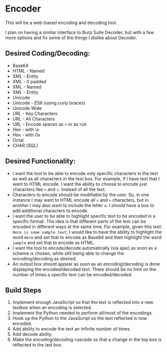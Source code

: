 # Encoder

This will be a web-based encoding and decoding tool.

I plan on having a similar interface to Burp Suite Decoder, but with a few more options and fix some of the things I dislike about Decoder.

## Desired Coding/Decoding:

* Base64
* HTML - Named
* XML - Entity
* XML - 0 padded
* XML - Named
* XML - Entity
* Unicode
* Unicode - ES6 (using curly braces)
* Unicode Wide
* URL - Key Characters
* URL - All Characters
* URL - Encode spaces as `+` or as `%20`
* Hex - with \x
* Hex - with 0x
* Octal
* CHAR (SQL)

## Desired Functionality:

* I want the tool to be able to encode only specific characters in the text as well as all characters in the text box. For example, if I have text that I want to HTML encode. I want the ability to choose to encode just characters like `<` and `>`. Instead of all the text.
* Characters to encode should be modifiable by the user. So, in one instance I may want to HTML encode all `<` and `>` characters, but in another I may also want to include the letter `a`. I should have a box to add additional characters to encode.
* I want the user to be able to highlight specific text to be encoded in a specific format. The idea is that different parts of the text can be encoded in different ways at the same time. For example, given this text: `Here is some sample text`; I would like to have the ability to highlight the word `Here` and set that to encode as Base64 and then highlight the word `sample` and set that to encode as HTML.
* I want the tool to encode/decode automatically (via ajax) as soon as a scheme is chosen, while still being able to change the encoding/decoding as desired.
* An output box should appear as soon as an encoding/decoding is done displaying the encoded/decoded text. There should be no limit on the number of times a specific text can be encoded/decoded.

## Build Steps

1. Implement enough JavaScript so that the text is reflected into a new textbox when an encoding is selected.
2. Implement the Python needed to perform all/most of the encodings.
3. Hook up the Python to the JavaScript so the text reflected is now encoded.
4. Add ability to encode the text an infinite number of times.
5. Add decode ability.
6. Make the encoding/decoding cascade so that a change in the top box is reflected in the last box.
